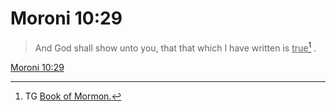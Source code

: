 # Moroni 10:29

> And God shall show unto you, that that which I have written is <u>true</u>[^a] .

[Moroni 10:29](https://www.churchofjesuschrist.org/study/scriptures/bofm/moro/10?lang=eng&id=p29#p29)


[^a]: TG [Book of Mormon.](https://www.churchofjesuschrist.org/study/scriptures/tg/book-of-mormon?lang=eng)
